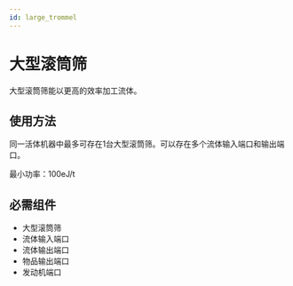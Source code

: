 ```yaml
---
id: large_trommel
---
```

# 大型滚筒筛

大型滚筒筛能以更高的效率加工流体。

## 使用方法

同一活体机器中最多可存在1台大型滚筒筛。可以存在多个流体输入端口和输出端口。

最小功率：100eJ/t

## 必需组件

- 大型滚筒筛
- 流体输入端口
- 流体输出端口
- 物品输出端口
- 发动机端口

